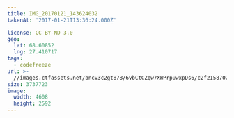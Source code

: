 ```yaml
---
title: IMG_20170121_143624032
takenAt: '2017-01-21T13:36:24.000Z'

license: CC BY-ND 3.0
geo:
  lat: 68.60852
  lng: 27.410717
tags:
  - codefreeze
url: >-
  //images.ctfassets.net/bncv3c2gt878/6vbCtCZqw7XWPrpuwxpDs6/c2f2158702149874403e89141d7b5611/img_20170121_143624032_32211206070_o
size: 3737723
image:
  width: 4608
  height: 2592
---
```

